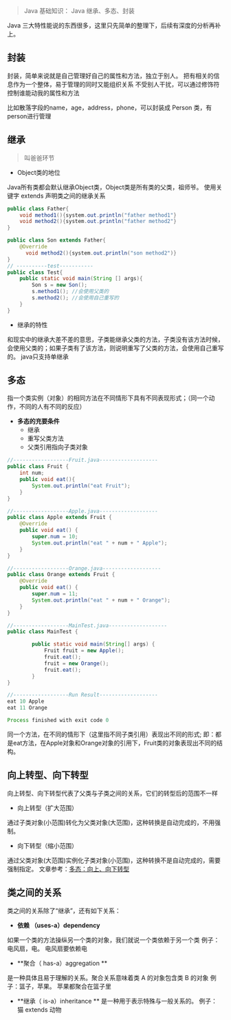 > Java 基础知识： Java 继承、多态、封装

Java 三大特性能说的东西很多，这里只先简单的整理下，后续有深度的分析再补上。
## 封装
封装，简单来说就是自己管理好自己的属性和方法，独立于别人。
把有相关的信息作为一个整体，易于管理的同时又能组织关系
不受别人干扰，可以通过修饰符控制谁能动我的属性和方法

比如散落字段的name，age，address，phone，可以封装成 Person 类，有person进行管理
## 继承
> 叫爸爸环节

- Object类的地位

Java所有类都会默认继承Object类，Object类是所有类的父类，祖师爷。
使用关键字 extends 声明类之间的继承关系
```java
public class Father{
    void method1(){system.out.println("father method1"}
    void method2(){system.out.println("father method2"}
}

public class Son extends Father{
    @Override
      void method2(){system.out.println("son method2")}
}
// ----------test-----------
public class Test{
	public static void main(String [] args){
    	Son s = new Son();
        s.method1(); //会使用父类的
        s.method2(); //会使用自己重写的
    }	
}
```

- 继承的特性

和现实中的继承大差不差的意思，子类能继承父类的方法，子类没有该方法时候，会使用父类的；如果子类有了该方法，则说明重写了父类的方法，会使用自己重写的。
java只支持单继承
## 多态
指⼀个类实例（对象）的相同⽅法在不同情形下具有不同表现形式；（同一个动作，不同的人有不同的反应）

- **多态的充要条件**
   - 继承	
   - 重写⽗类⽅法
   - ⽗类引⽤指向⼦类对象
```java
//------------------Fruit.java-------------------
public class Fruit {
    int num;
    public void eat(){
        System.out.println("eat Fruit");
    }
}

//------------------Apple.java-------------------
public class Apple extends Fruit {
    @Override
    public void eat() {
        super.num = 10;
        System.out.println("eat " + num + " Apple");
    }
}

//------------------Orange.java-------------------
public class Orange extends Fruit {
    @Override
    public void eat() {
        super.num = 11;
        System.out.println("eat " + num + " Orange");
    }
}

//------------------MainTest.java-------------------
public class MainTest {

        public static void main(String[] args) {
            Fruit fruit = new Apple();
            fruit.eat();
            fruit = new Orange();
            fruit.eat();
        }
}

//------------------Run Result-------------------
eat 10 Apple
eat 11 Orange

Process finished with exit code 0
```
同一个方法，在不同的情形下（这里指不同子类引用）表现出不同的形式;
即：都是eat方法，在Apple对象和Orange对象的引用下，Fruit类的对象表现出不同的结构。
## 向上转型、向下转型
向上转型、向下转型代表了⽗类与⼦类之间的关系，它们的转型后的范围不⼀样

- 向上转型（扩大范围）

通过⼦类对象(⼩范围)转化为⽗类对象(⼤范围)，这种转换是⾃动完成的，不⽤强制。

- 向下转型（缩小范围）

 通过⽗类对象(⼤范围)实例化⼦类对象(⼩范围)，这种转换不是⾃动完成的，需要强制指定。
文章参考：[多态：向上、向下转型](https://mp.weixin.qq.com/s?__biz=MzI4Njc5NjM1NQ==&mid=2247484902&idx=1&sn=aebf8fcfedf9182f30348a86926e6a3b&chksm=ebd63acadca1b3dc184dad42f865b482ba9958f3fa9a070ccda0ac51a53bca55235ca4fc6b48&mpshare=1&scene=1&srcid=0212CU0jufrWdFIlna5FOTeo#rd)
## 类之间的关系
类之间的关系除了“继承”，还有如下关系：

- **依赖 （uses-a）dependency**

如果一个类的方法操纵另一个类的对象，我们就说一个类依赖于另一个类
	例子： 电风扇，电。 电风扇要依赖电

- **聚合（ has-a）aggregation **

是一种具体且易于理解的关系。聚合关系意味着类 A 的对象包含类 B 的对象
	例子：篮子，苹果。 苹果都聚合在篮子里

- **继承（ is-a）inheritance **
是一种用于表示特殊与一般关系的。
例子： 猫 extends 动物
